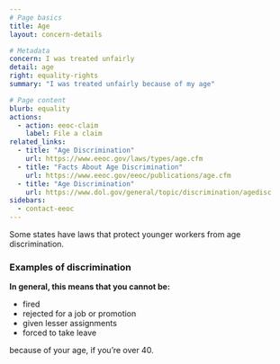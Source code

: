 ```yaml
---
# Page basics
title: Age
layout: concern-details

# Metadata
concern: I was treated unfairly
detail: age
right: equality-rights
summary: "I was treated unfairly because of my age"

# Page content
blurb: equality
actions:
  - action: eeoc-claim
    label: File a claim
related_links:
  - title: "Age Discrimination"
    url: https://www.eeoc.gov/laws/types/age.cfm
  - title: "Facts About Age Discrimination"
    url: https://www.eeoc.gov/eeoc/publications/age.cfm
  - title: "Age Discrimination"
    url: https://www.dol.gov/general/topic/discrimination/agedisc
sidebars:
  - contact-eeoc
---
```


Some states have laws that protect younger workers from age discrimination.

### Examples of discrimination

**In general, this means that you cannot be:**

- fired
- rejected for a job or promotion
- given lesser assignments
- forced to take leave

because of your age, if you’re over 40.
